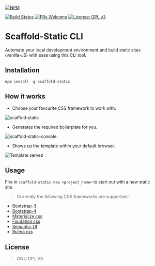 [![NPM](https://nodei.co/npm/scaffold-static.png)](https://nodei.co/npm/scaffold-static/)

[![Build Status](https://travis-ci.com/jamesgeorge007/scaffold-static.svg?branch=master)](https://travis-ci.com/jamesgeorge007/scaffold-static)
[![PRs Welcome](https://img.shields.io/badge/PRs%20-welcome-brightgreen.svg)](http://github.com/jamesgeorge007/scaffold-static/pulls)
[![License: GPL v3](https://img.shields.io/badge/License-GPLv3-blue.svg)](https://github.com/jamesgeorge007/scaffold-static/blob/master/LICENSE)
# Scaffold-Static CLI
Automate your local development environment and build static sites (vanilla-JS) with ease using this CLI tool.


## Installation
`npm install -g scaffold-static`

## How it works

* Choose your favourite CSS framework to work with.

![scaffold-static](https://i.imgur.com/8KnFcb8.jpg)

* Generates the required boilerplate for you.

![scaffold-static-console](https://i.imgur.com/xYUTBCe.jpg)

* Shows up the template within your default browser.

![Template served](https://i.imgur.com/iNjkl9F.jpg)


## Usage
Fire in `scaffold-static new <project_name>` to start out with a new static site.

> Currently the following CSS frameworks are supported:-

* [Bootstrap-3](https://getbootstrap.com/docs/3.3/)
* [Bootstrap-4](https://getbootstrap.com/)
* [Materialize css](https://materializecss.com/)
* [Foudation css](https://foundation.zurb.com/)
* [Semantic-UI](https://semantic-ui.com/)
* [Bulma css](https://bulma.io/)

## License
> GNU GPL V3
